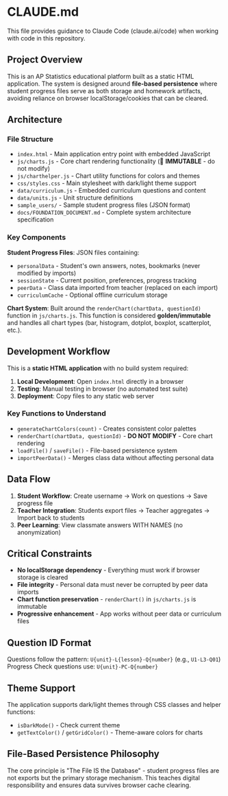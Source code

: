 # CLAUDE.md

This file provides guidance to Claude Code (claude.ai/code) when working with code in this repository.

## Project Overview

This is an AP Statistics educational platform built as a static HTML application. The system is designed around **file-based persistence** where student progress files serve as both storage and homework artifacts, avoiding reliance on browser localStorage/cookies that can be cleared.

## Architecture

### File Structure
- `index.html` - Main application entry point with embedded JavaScript
- `js/charts.js` - Core chart rendering functionality (🚨 **IMMUTABLE** - do not modify)
- `js/charthelper.js` - Chart utility functions for colors and themes
- `css/styles.css` - Main stylesheet with dark/light theme support
- `data/curriculum.js` - Embedded curriculum questions and content
- `data/units.js` - Unit structure definitions
- `sample_users/` - Sample student progress files (JSON format)
- `docs/FOUNDATION_DOCUMENT.md` - Complete system architecture specification

### Key Components

**Student Progress Files**: JSON files containing:
- `personalData` - Student's own answers, notes, bookmarks (never modified by imports)
- `sessionState` - Current position, preferences, progress tracking
- `peerData` - Class data imported from teacher (replaced on each import)
- `curriculumCache` - Optional offline curriculum storage

**Chart System**: Built around the `renderChart(chartData, questionId)` function in `js/charts.js`. This function is considered **golden/immutable** and handles all chart types (bar, histogram, dotplot, boxplot, scatterplot, etc.).

## Development Workflow

This is a **static HTML application** with no build system required:

1. **Local Development**: Open `index.html` directly in a browser
2. **Testing**: Manual testing in browser (no automated test suite)
3. **Deployment**: Copy files to any static web server

### Key Functions to Understand

- `generateChartColors(count)` - Creates consistent color palettes
- `renderChart(chartData, questionId)` - **DO NOT MODIFY** - Core chart rendering
- `loadFile()` / `saveFile()` - File-based persistence system
- `importPeerData()` - Merges class data without affecting personal data

## Data Flow

1. **Student Workflow**: Create username → Work on questions → Save progress file
2. **Teacher Integration**: Students export files → Teacher aggregates → Import back to students
3. **Peer Learning**: View classmate answers WITH NAMES (no anonymization)

## Critical Constraints

- **No localStorage dependency** - Everything must work if browser storage is cleared
- **File integrity** - Personal data must never be corrupted by peer data imports
- **Chart function preservation** - `renderChart()` in `js/charts.js` is immutable
- **Progressive enhancement** - App works without peer data or curriculum files

## Question ID Format

Questions follow the pattern: `U{unit}-L{lesson}-Q{number}` (e.g., `U1-L3-Q01`)
Progress Check questions use: `U{unit}-PC-Q{number}`

## Theme Support

The application supports dark/light themes through CSS classes and helper functions:
- `isDarkMode()` - Check current theme
- `getTextColor()` / `getGridColor()` - Theme-aware colors for charts

## File-Based Persistence Philosophy

The core principle is "The File IS the Database" - student progress files are not exports but the primary storage mechanism. This teaches digital responsibility and ensures data survives browser cache clearing.